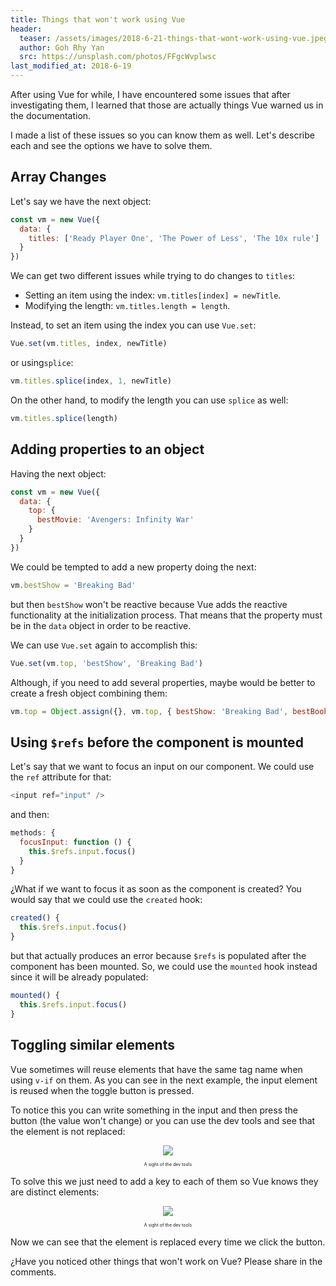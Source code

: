 ```yaml
---
title: Things that won't work using Vue
header:
  teaser: /assets/images/2018-6-21-things-that-wont-work-using-vue.jpeg
  author: Goh Rhy Yan
  src: https://unsplash.com/photos/FFgcWvplwsc
last_modified_at: 2018-6-19
---
```


After using Vue for while, I have encountered some issues that after investigating them, I learned that those are actually things Vue warned us in the documentation.

I made a list of these issues so you can know them as well. Let's describe each and see the options we have to solve them.

## Array Changes

Let's say we have the next object:

```javascript
const vm = new Vue({
  data: {
    titles: ['Ready Player One', 'The Power of Less', 'The 10x rule']
  }
})
```

We can get two different issues while trying to do changes to `titles`:
- Setting an item using the index: `vm.titles[index] = newTitle`.
- Modifying the length: `vm.titles.length = length`.

Instead, to set an item using the index you can use `Vue.set`:

```javascript
Vue.set(vm.titles, index, newTitle)
```

or using`splice`:

```javascript
vm.titles.splice(index, 1, newTitle)
```

On the other hand, to modify the length you can use `splice` as well:

```javascript
vm.titles.splice(length)
```

## Adding properties to an object

Having the next object:

```javascript
const vm = new Vue({
  data: {
    top: {
      bestMovie: 'Avengers: Infinity War'
    }
  }
})
```

We could be tempted to add a new property doing the next:

```javascript
vm.bestShow = 'Breaking Bad'
```

but then `bestShow` won't be reactive because Vue adds the reactive functionality at the initialization process. That means that the property must be in the `data` object in order to be reactive.

We can use `Vue.set` again to accomplish this:

```javascript
Vue.set(vm.top, 'bestShow', 'Breaking Bad')
```

Although, if you need to add several properties, maybe would be better to create a fresh object combining them:

```javascript
vm.top = Object.assign({}, vm.top, { bestShow: 'Breaking Bad', bestBook: 'Ready Player One' })
```

## Using `$refs` before the component is mounted

Let's say that we want to focus an input on our component. We could use the `ref` attribute for that:

```javascript
<input ref="input" />
```

and then:

```javascript
methods: {
  focusInput: function () {
    this.$refs.input.focus()
  }
}
```

¿What if we want to focus it as soon as the component is created? You would say that we could use the `created` hook:

```javascript
created() {
  this.$refs.input.focus()
}
```

but that actually produces an error because `$refs` is populated after the component has been mounted. So, we could use the `mounted` hook instead since it will be already populated:

```javascript
mounted() {
  this.$refs.input.focus()
}
```

## Toggling similar elements

Vue sometimes will reuse elements that have the same tag name when using `v-if` on them. As you can see in the next example, the input element is reused when the toggle button is pressed.

To notice this you can write something in the input and then press the button (the value won't change) or you can use the dev tools and see that the element is not replaced:

<script async src="//jsfiddle.net/wistcc/egod2nb5/2/embed/js,html,result/"></script>

<div style="text-align: center; margin-top: 10px;">
  <img src="{{'/assets/images/2018-6-21-things-that-wont-work-using-vue-1.gif'}}" />
  <div style="font-size: 0.5em; margin: 10px 0;">A sight of the dev tools</div>
</div>

To solve this we just need to add a key to each of them so Vue knows they are distinct elements:

<script async src="//jsfiddle.net/wistcc/gpLwdkj3/1/embed/js,html,result/"></script>

<div style="text-align: center; margin-top: 10px;">
  <img src="{{'/assets/images/2018-6-21-things-that-wont-work-using-vue-2.gif'}}" />
  <div style="font-size: 0.5em; margin: 10px 0;">A sight of the dev tools</div>
</div>

Now we can see that the element is replaced every time we click the button.

¿Have you noticed other things that won't work on Vue? Please share in the comments.